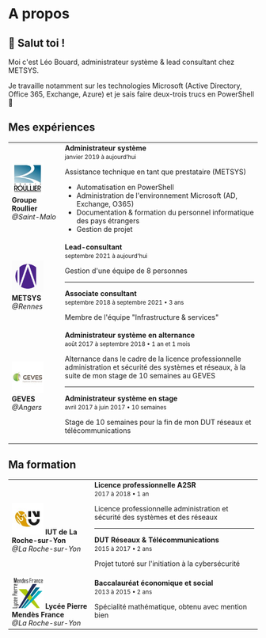 # A propos

## 👋 Salut toi !

Moi c'est Léo Bouard, administrateur système & lead consultant chez METSYS.

Je travaille notamment sur les technologies Microsoft (Active Directory, Office 365, Exchange, Azure) et je sais faire deux-trois trucs en PowerShell 💪

## Mes expériences

<table class="CVtable"><tbody>
    <tr class="CVtr">
        <td class="CVtd">
            <img src="/assets/images/groupe-roullier.jfif" alt="Groupe Roullier" width="64px">
            <strong>Groupe Roullier</strong><br>
            <i>@Saint-Malo</i>
        </td>
        <td>
            <strong>Administrateur système</strong><br>
            <small>janvier 2019 à aujourd’hui</small>
            <p>Assistance technique en tant que prestataire (METSYS)</p>
            <ul>
                <li>Automatisation en PowerShell</li>
                <li>Administration de l'environnement Microsoft (AD, Exchange, O365)</li>
                <li>Documentation & formation du personnel informatique des pays étrangers</li>
                <li>Gestion de projet</li>
            </ul>
        </td>
    </tr>
    <tr class="CVtr">
        <td class="CVtd">
            <img src="/assets/images/metsys.jfif" alt="METSYS" width="64px">
            <strong>METSYS</strong><br>
            <i>@Rennes</i>
        </td>
        <td>
            <strong>Lead-consultant</strong><br>
            <small>septembre 2021 à aujourd'hui</small>
            <p>Gestion d'une équipe de 8 personnes</p>
            <hr>
            <strong>Associate consultant</strong><br>
            <small>septembre 2018 à septembre 2021 • 3 ans</small>
            <p>Membre de l'équipe "Infrastructure & services"</p>
        </td>
    </tr>
    <tr class="CVtr">
        <td class="CVtd">
            <img src="/assets/images/geves.jfif" alt="GEVES" width="64px">
            <strong>GEVES</strong><br>
            <i>@Angers</i>
        </td>
        <td>
            <strong>Administrateur système en alternance</strong><br>
            <small>août 2017 à septembre 2018 • 1 an et 1 mois</small>
            <p>Alternance dans le cadre de la licence professionnelle administration et sécurité des systèmes et réseaux, à la suite de mon stage de 10 semaines au GEVES</p>
            <hr>
            <strong>Administrateur système en stage</strong><br>
            <small>avril 2017 à juin 2017 • 10 semaines</small>
            <p>Stage de 10 semaines pour la fin de mon DUT réseaux et télécommunications</p>
        </td>
    </tr>
</tbody></table>

## Ma formation

<table class="CVtable"><tbody>
    <tr class="CVtr">
        <td class="CVtd">
            <img src="/assets/images/univ-nantes.jfif" alt="Université de Nantes" width="64px">
            <strong>IUT de La Roche-sur-Yon</strong><br>
            <i>@La Roche-sur-Yon</i>
        </td>
        <td>
            <strong>Licence professionnelle A2SR</strong><br>
            <small>2017 à 2018 • 1 an</small>
            <p>Licence professionnelle administration et sécurité des systèmes et des réseaux</p>
            <hr>
            <strong>DUT Réseaux & Télécommunications</strong><br>
            <small>2015 à 2017 • 2 ans</small>
            <p>Projet tutoré sur l'initiation à la cybersécurité</p>
        </td>
    </tr>
    <tr class="CVtr">
        <td class="CVtd">
            <img src="/assets/images/mendes.jfif" alt="Lycée Pierre Mendès France" width="64px">
            <strong>Lycée Pierre Mendès France</strong><br>
            <i>@La Roche-sur-Yon</i>
        </td>
        <td>
            <strong>Baccalauréat économique et social</strong><br>
            <small>2013 à 2015 • 2 ans</small>
            <p>Spécialité mathématique, obtenu avec mention bien</p>
        </td>
    </tr>
</tbody></table>
